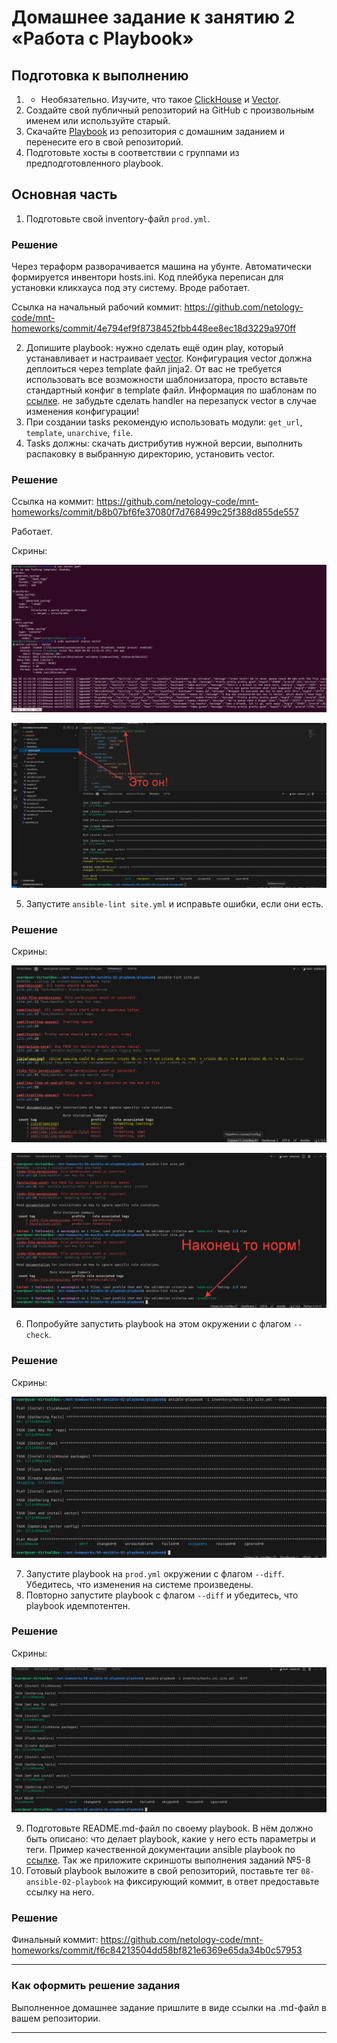 # Домашнее задание к занятию 2 «Работа с Playbook»

## Подготовка к выполнению

1. * Необязательно. Изучите, что такое [ClickHouse](https://www.youtube.com/watch?v=fjTNS2zkeBs) и [Vector](https://www.youtube.com/watch?v=CgEhyffisLY).
2. Создайте свой публичный репозиторий на GitHub с произвольным именем или используйте старый.
3. Скачайте [Playbook](./playbook/) из репозитория с домашним заданием и перенесите его в свой репозиторий.
4. Подготовьте хосты в соответствии с группами из предподготовленного playbook.

## Основная часть

1. Подготовьте свой inventory-файл `prod.yml`.
### Решение 

Через тераформ разворачивается машина на убунте. Автоматически формируется инвентори hosts.ini. Код плейбука переписан для установки кликхауса под эту систему.
Вроде работает.

Ссылка на начальный рабочий коммит: https://github.com/netology-code/mnt-homeworks/commit/4e794ef9f8738452fbb448ee8ec18d3229a970ff

2. Допишите playbook: нужно сделать ещё один play, который устанавливает и настраивает [vector](https://vector.dev). Конфигурация vector должна деплоиться через template файл jinja2. От вас не требуется использовать все возможности шаблонизатора, просто вставьте стандартный конфиг в template файл. Информация по шаблонам по [ссылке](https://www.dmosk.ru/instruktions.php?object=ansible-nginx-install). не забудьте сделать handler на перезапуск vector в случае изменения конфигурации!
3. При создании tasks рекомендую использовать модули: `get_url`, `template`, `unarchive`, `file`.
4. Tasks должны: скачать дистрибутив нужной версии, выполнить распаковку в выбранную директорию, установить vector.
### Решение 

Ссылка на коммит: https://github.com/netology-code/mnt-homeworks/commit/b8b07bf6fe37080f7d768499c25f388d855de557

Работает.

Скрины:

![img](https://github.com/valery-dubinin/mnt-homeworks/blob/MNT-video/08-ansible-02-playbook/img/01.png)

![img](https://github.com/valery-dubinin/mnt-homeworks/blob/MNT-video/08-ansible-02-playbook/img/02.png)

5. Запустите `ansible-lint site.yml` и исправьте ошибки, если они есть.

### Решение 

Скрины:

![img](https://github.com/valery-dubinin/mnt-homeworks/blob/MNT-video/08-ansible-02-playbook/img/03.png)

![img](https://github.com/valery-dubinin/mnt-homeworks/blob/MNT-video/08-ansible-02-playbook/img/04.png)


6. Попробуйте запустить playbook на этом окружении с флагом `--check`.
### Решение 

Скрины:

![img](https://github.com/valery-dubinin/mnt-homeworks/blob/MNT-video/08-ansible-02-playbook/img/05.png)

7. Запустите playbook на `prod.yml` окружении с флагом `--diff`. Убедитесь, что изменения на системе произведены.
8. Повторно запустите playbook с флагом `--diff` и убедитесь, что playbook идемпотентен.
### Решение 

Скрины:

![img](https://github.com/valery-dubinin/mnt-homeworks/blob/MNT-video/08-ansible-02-playbook/img/06.png)

9. Подготовьте README.md-файл по своему playbook. В нём должно быть описано: что делает playbook, какие у него есть параметры и теги. Пример качественной документации ansible playbook по [ссылке](https://github.com/opensearch-project/ansible-playbook). Так же приложите скриншоты выполнения заданий №5-8
10. Готовый playbook выложите в свой репозиторий, поставьте тег `08-ansible-02-playbook` на фиксирующий коммит, в ответ предоставьте ссылку на него.
### Решение 
Финальный коммит: https://github.com/netology-code/mnt-homeworks/commit/f6c84213504dd58bf821e6369e65da34b0c57953

---

### Как оформить решение задания

Выполненное домашнее задание пришлите в виде ссылки на .md-файл в вашем репозитории.

---
